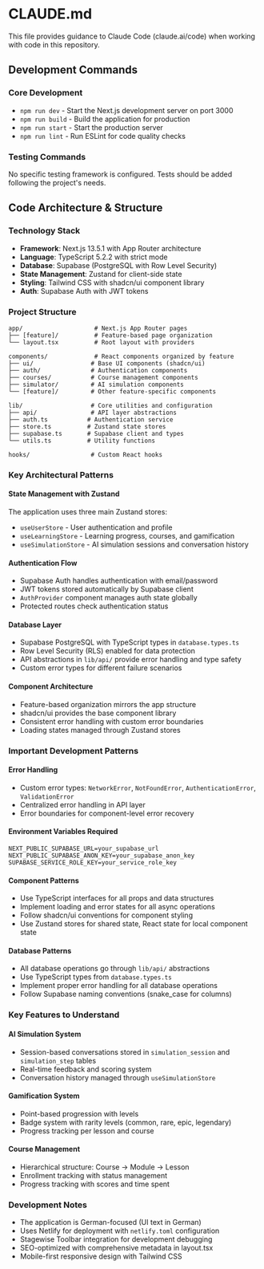 # CLAUDE.md

This file provides guidance to Claude Code (claude.ai/code) when working with code in this repository.

## Development Commands

### Core Development
- `npm run dev` - Start the Next.js development server on port 3000
- `npm run build` - Build the application for production
- `npm run start` - Start the production server
- `npm run lint` - Run ESLint for code quality checks

### Testing Commands
No specific testing framework is configured. Tests should be added following the project's needs.

## Code Architecture & Structure

### Technology Stack
- **Framework**: Next.js 13.5.1 with App Router architecture
- **Language**: TypeScript 5.2.2 with strict mode
- **Database**: Supabase (PostgreSQL with Row Level Security)
- **State Management**: Zustand for client-side state
- **Styling**: Tailwind CSS with shadcn/ui component library
- **Auth**: Supabase Auth with JWT tokens

### Project Structure
```
app/                    # Next.js App Router pages
├── [feature]/          # Feature-based page organization
└── layout.tsx          # Root layout with providers

components/             # React components organized by feature
├── ui/                # Base UI components (shadcn/ui)
├── auth/              # Authentication components
├── courses/           # Course management components
├── simulator/         # AI simulation components
└── [feature]/         # Other feature-specific components

lib/                   # Core utilities and configuration
├── api/               # API layer abstractions
├── auth.ts           # Authentication service
├── store.ts          # Zustand state stores
├── supabase.ts       # Supabase client and types
└── utils.ts          # Utility functions

hooks/                 # Custom React hooks
```

### Key Architectural Patterns

#### State Management with Zustand
The application uses three main Zustand stores:
- `useUserStore` - User authentication and profile
- `useLearningStore` - Learning progress, courses, and gamification
- `useSimulationStore` - AI simulation sessions and conversation history

#### Authentication Flow
- Supabase Auth handles authentication with email/password
- JWT tokens stored automatically by Supabase client
- `AuthProvider` component manages auth state globally
- Protected routes check authentication status

#### Database Layer
- Supabase PostgreSQL with TypeScript types in `database.types.ts`
- Row Level Security (RLS) enabled for data protection
- API abstractions in `lib/api/` provide error handling and type safety
- Custom error types for different failure scenarios

#### Component Architecture
- Feature-based organization mirrors the app structure
- shadcn/ui provides the base component library
- Consistent error handling with custom error boundaries
- Loading states managed through Zustand stores

### Important Development Patterns

#### Error Handling
- Custom error types: `NetworkError`, `NotFoundError`, `AuthenticationError`, `ValidationError`
- Centralized error handling in API layer
- Error boundaries for component-level error recovery

#### Environment Variables Required
```
NEXT_PUBLIC_SUPABASE_URL=your_supabase_url
NEXT_PUBLIC_SUPABASE_ANON_KEY=your_supabase_anon_key
SUPABASE_SERVICE_ROLE_KEY=your_service_role_key
```

#### Component Patterns
- Use TypeScript interfaces for all props and data structures
- Implement loading and error states for all async operations
- Follow shadcn/ui conventions for component styling
- Use Zustand stores for shared state, React state for local component state

#### Database Patterns
- All database operations go through `lib/api/` abstractions
- Use TypeScript types from `database.types.ts`
- Implement proper error handling for all database operations
- Follow Supabase naming conventions (snake_case for columns)

### Key Features to Understand

#### AI Simulation System
- Session-based conversations stored in `simulation_session` and `simulation_step` tables
- Real-time feedback and scoring system
- Conversation history managed through `useSimulationStore`

#### Gamification System
- Point-based progression with levels
- Badge system with rarity levels (common, rare, epic, legendary)
- Progress tracking per lesson and course

#### Course Management
- Hierarchical structure: Course → Module → Lesson
- Enrollment tracking with status management
- Progress tracking with scores and time spent

### Development Notes
- The application is German-focused (UI text in German)
- Uses Netlify for deployment with `netlify.toml` configuration
- Stagewise Toolbar integration for development debugging
- SEO-optimized with comprehensive metadata in layout.tsx
- Mobile-first responsive design with Tailwind CSS